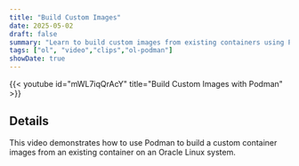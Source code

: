 ```yaml
---
title: "Build Custom Images"
date: 2025-05-02
draft: false
summary: "Learn to build custom images from existing containers using Podman on Oracle Linux."
tags: ["ol", "video","clips","ol-podman"]
showDate: true
---
```


{{< youtube id="mWL7iqQrAcY" title="Build Custom Images with Podman" >}}

## Details

This video demonstrates how to use Podman to build a custom container images from an existing container on an Oracle Linux system. 